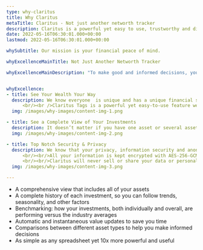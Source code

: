 ```yaml
---
type: why-claritus
title: Why Claritus
metaTitle: Claritus - Not just another networth tracker
description: Claritus is a powerful yet easy to use, trustworthy and discreet companion to assist you in growing your wealth.
date: 2022-05-16T06:30:01.000+00:00
lastmod: 2022-05-16T06:30:01.000+00:00

whySubtitle: Our mission is your financial peace of mind.

whyExcellenceMainTitle: Not Just Another Networth Tracker

whyExcellenceMainDescription: "To make good and informed decisions, you need to be able to see the big picture and evaluate your overall situation. With Claritus you will get:"


whyExcellence:
- title: See Your Wealth Your Way
  description: We know everyone  is unique and has a unique financial situation. We know personal finance is not only numbers and returns; it’s not only aggregating financial data and manipulating financial calculations.
      <br/><br />Claritus Tags is a powerful yet easy-to-use feature we offer that allows you to observe your holdings with greater clarity. Tags allow you to define your own groups of financial assets & liabilities with strong aggregation and financial calculations.
  img: /images/why-images/content-img-1.png

- title: See a Complete View of Your Investments
  description: It doesn’t matter if you have one asset or several assets scattered over multiple accounts, with Claritus everything can be organized and tracked in one convenient place.
  img: /images/why-images/content-img-2.png

- title: Top Notch Security & Privacy
  description: We know that your privacy, information security and anonymity are basic, and mandatory requirements.
      <br/><br/>All your information is kept encrypted with AES-256-GCM encryption while in transit and in rest for maximum security.
      <br/><br/>Claritus will never sell or share your data or personal information to a third party! Our loyalty stands with you, our customer and your trust in us is our top priority.
  img: /images/why-images/content-img-3.png

---
```


- A comprehensive view that includes all of your assets
- A complete history of each investment, so you can follow trends, seasonality, and other factors
- Benchmarking: how your investments, both individually and overall, are performing versus the industry averages
- Automatic and instantaneous value updates to save you time
- Comparisons between different asset types to help you make informed decisions
- As simple as any spreadsheet yet 10x more powerful and useful